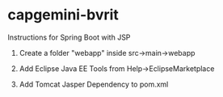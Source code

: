 # capgemini-bvrit

Instructions for Spring Boot with JSP
1) Create a folder "webapp" inside src->main->webapp

2) Add Eclipse Java EE Tools from Help->EclipseMarketplace

3) Add Tomcat Jasper Dependency to pom.xml
